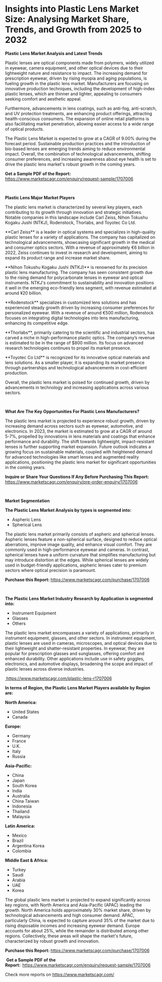<p><h1>Insights into Plastic Lens Market Size: Analysing Market Share, Trends, and Growth from 2025 to 2032</h1></p><p><strong>Plastic Lens Market Analysis and Latest Trends</strong></p>
<p><p>Plastic lenses are optical components made from polymers, widely utilized in eyewear, camera equipment, and other optical devices due to their lightweight nature and resistance to impact. The increasing demand for prescription eyewear, driven by rising myopia and aging populations, is fueling growth in the plastic lens market. Manufacturers are focusing on innovative production techniques, including the development of high-index plastic lenses, which are thinner and lighter, appealing to consumers seeking comfort and aesthetic appeal.</p><p>Furthermore, advancements in lens coatings, such as anti-fog, anti-scratch, and UV protection treatments, are enhancing product offerings, attracting health-conscious consumers. The expansion of online retail platforms is also facilitating market penetration, allowing easier access to a wide range of optical products.</p><p>The Plastic Lens Market is expected to grow at a CAGR of 9.00% during the forecast period. Sustainable production practices and the introduction of bio-based lenses are emerging trends aiming to reduce environmental impact. Overall, the combination of technological advancements, shifting consumer preferences, and increasing awareness about eye health is set to drive the plastic lens market's robust growth in the coming years.</p></p>
<p><strong>Get a Sample PDF of the Report:&nbsp;</strong> <a href="https://www.marketscagr.com/enquiry/request-sample/1707006?utm_campaign=3019&utm_medium=2&utm_source=Github&utm_content=ia&utm_term=31032025&utm_id=plastic-lens">https://www.marketscagr.com/enquiry/request-sample/1707006</a></p>
<p>&nbsp;</p>
<p><strong>Plastic Lens Major Market Players</strong></p>
<p><p>The plastic lens market is characterized by several key players, each contributing to its growth through innovation and strategic initiatives. Notable companies in this landscape include Carl Zeiss, Nihon Tokushu Kogaku Jushi (NTKJ), Rodenstock, Thorlabs, and Toyotec Co Ltd.</p><p>**Carl Zeiss** is a leader in optical systems and specializes in high-quality plastic lenses for a variety of applications. The company has capitalized on technological advancements, showcasing significant growth in the medical and consumer optics sectors. With a revenue of approximately €6 billion in 2022, Zeiss continues to invest in research and development, aiming to expand its product range and increase market share.</p><p>**Nihon Tokushu Kogaku Jushi (NTKJ)** is renowned for its precision plastic lens manufacturing. The company has seen consistent growth due to the rising demand for polycarbonate lenses in eyewear and optical instruments. NTKJ's commitment to sustainability and innovation positions it well in the emerging eco-friendly lens segment, with revenue estimated at around ¥20 billion.</p><p>**Rodenstock** specializes in customized lens solutions and has experienced steady growth driven by increasing consumer preferences for personalized eyewear. With a revenue of around €500 million, Rodenstock focuses on integrating digital technologies into lens manufacturing, enhancing its competitive edge.</p><p>**Thorlabs**, primarily catering to the scientific and industrial sectors, has carved a niche in high-performance plastic optics. The company’s revenue is estimated to be in the range of $800 million. Its focus on advanced research technologies continues to propel its market presence.</p><p>**Toyotec Co Ltd** is recognized for its innovative optical materials and lens solutions. As a smaller player, it is expanding its market presence through partnerships and technological advancements in cost-efficient production.</p><p>Overall, the plastic lens market is poised for continued growth, driven by advancements in technology and increasing applications across various sectors.</p></p>
<p>&nbsp;</p>
<p><strong>What Are The Key Opportunities For Plastic Lens Manufacturers?</strong></p>
<p><p>The plastic lens market is projected to experience robust growth, driven by increasing demand across sectors such as eyewear, automotive, and electronics. In 2023, the market is estimated to grow at a CAGR of around 5-7%, propelled by innovations in lens materials and coatings that enhance performance and durability. The shift towards lightweight, impact-resistant lenses is further supporting market expansion. Future outlook indicates a growing focus on sustainable materials, coupled with heightened demand for advanced technologies like smart lenses and augmented reality applications, positioning the plastic lens market for significant opportunities in the coming years.</p></p>
<p><strong>Inquire or Share Your Questions If Any Before Purchasing This Report:</strong> <a href="https://www.marketscagr.com/enquiry/pre-order-enquiry/1707006?utm_campaign=3019&utm_medium=2&utm_source=Github&utm_content=ia&utm_term=31032025&utm_id=plastic-lens">https://www.marketscagr.com/enquiry/pre-order-enquiry/1707006</a></p>
<p>&nbsp;</p>
<p><strong>Market Segmentation</strong></p>
<p><strong>The Plastic Lens Market Analysis by types is segmented into:</strong></p>
<p><ul><li>Aspheric Lens</li><li>Spherical Lens</li></ul></p>
<p><p>The plastic lens market primarily consists of aspheric and spherical lenses. Aspheric lenses feature a non-spherical surface, designed to reduce optical aberrations, improve image quality, and enhance visual comfort. They are commonly used in high-performance eyewear and cameras. In contrast, spherical lenses have a uniform curvature that simplifies manufacturing but may introduce distortion at the edges. While spherical lenses are widely used in budget-friendly applications, aspheric lenses cater to premium sectors where optical precision is paramount.</p></p>
<p><strong>Purchase this Report:&nbsp;</strong><a href="https://www.marketscagr.com/purchase/1707006?utm_campaign=3019&utm_medium=2&utm_source=Github&utm_content=ia&utm_term=31032025&utm_id=plastic-lens">https://www.marketscagr.com/purchase/1707006</a></p>
<p>&nbsp;</p>
<p><strong>The Plastic Lens Market Industry Research by Application is segmented into:</strong></p>
<p><ul><li>Instrument Equipment</li><li>Glasses</li><li>Others</li></ul></p>
<p><p>The plastic lens market encompasses a variety of applications, primarily in instrument equipment, glasses, and other sectors. In instrument equipment, plastic lenses are used in cameras, microscopes, and optical devices due to their lightweight and shatter-resistant properties. In eyewear, they are popular for prescription glasses and sunglasses, offering comfort and enhanced durability. Other applications include use in safety goggles, electronics, and automotive displays, broadening the scope and impact of plastic lenses across diverse industries.</p></p>
<p><a href="https://www.marketscagr.com/plastic-lens-r1707006?utm_campaign=3019&utm_medium=2&utm_source=Github&utm_content=ia&utm_term=31032025&utm_id=plastic-lens">&nbsp;https://www.marketscagr.com/plastic-lens-r1707006</a></p>
<p><strong>In terms of Region, the Plastic Lens Market Players available by Region are:</strong></p>
<p>
    <p> <strong> North America: </strong>
        <ul>
            <li>United States</li>
            <li>Canada</li>
        </ul>
        </p> 
    <p> <strong> Europe: </strong>
        <ul>
            <li>Germany</li>
            <li>France</li>
            <li>U.K.</li>
            <li>Italy</li>
            <li>Russia</li>
        </ul>
        </p> 
    <p> <strong> Asia-Pacific: </strong>
        <ul>
            <li>China</li>
            <li>Japan</li>
            <li>South Korea</li>
            <li>India</li>
            <li>Australia</li>
            <li>China Taiwan</li>
            <li>Indonesia</li>
            <li>Thailand</li>
            <li>Malaysia</li>
        </ul>
        </p> 
    <p> <strong> Latin America: </strong>
        <ul>
            <li>Mexico</li>
            <li>Brazil</li>
            <li>Argentina Korea</li>
            <li>Colombia</li>
        </ul>
        </p> 
    <p> <strong> Middle East & Africa: </strong>
        <ul>
            <li>Turkey</li>
            <li>Saudi</li>
            <li>Arabia</li>
            <li>UAE</li>
            <li>Korea</li>
        </ul>
    </p>
    </p>
<p><p>The global plastic lens market is projected to expand significantly across key regions, with North America and Asia-Pacific (APAC) leading the growth. North America holds approximately 30% market share, driven by technological advancements and high consumer demand. APAC, particularly China, is expected to capture around 35% of the market due to rising disposable incomes and increasing eyewear demand. Europe accounts for about 25%, while the remainder is distributed among other regions. Collectively, these areas will shape the market's future, characterized by robust growth and innovation.</p></p>
<p><strong>Purchase this Report: </strong><a href="https://www.marketscagr.com/purchase/1707006?utm_campaign=3019&utm_medium=2&utm_source=Github&utm_content=ia&utm_term=31032025&utm_id=plastic-lens">https://www.marketscagr.com/purchase/1707006</a></p>
<p>&nbsp;<strong>Get a Sample PDF of the Report:&nbsp;&nbsp;</strong><a href="https://www.marketscagr.com/enquiry/request-sample/1707006?utm_campaign=3019&utm_medium=2&utm_source=Github&utm_content=ia&utm_term=31032025&utm_id=plastic-lens">https://www.marketscagr.com/enquiry/request-sample/1707006</a></p>
<p><strong></strong></p>
<p>Check more reports on <a href="https://www.marketscagr.com/?utm_campaign=3019&utm_medium=2&utm_source=Github&utm_content=ia&utm_term=31032025&utm_id=plastic-lens">https://www.marketscagr.com/</a></p>